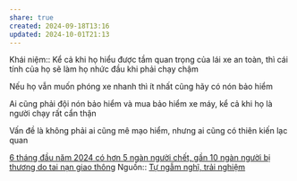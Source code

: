 ```yaml
---
share: true
created: 2024-09-18T13:16
updated: 2024-10-01T21:13
---
```

Khái niệm:: 
Kể cả khi họ hiểu được tầm quan trọng của lái xe an toàn, thì cái tính của họ sẽ làm họ nhức đầu khi phải chạy chậm

Nếu họ vẫn muốn phóng xe nhanh thì ít nhất cũng hãy có nón bảo hiểm

Ai cũng phải đội nón bảo hiểm và mua bảo hiểm xe máy, kể cả khi họ là người chạy rất cẩn thận

Vấn đề là không phải ai cũng mê mạo hiểm, nhưng ai cũng có thiên kiến lạc quan

[6 tháng đầu năm 2024 có hơn 5 ngàn người chết, gần 10 ngàn người bị thương do tai nạn giao thông](./T%E1%BB%89%20l%E1%BB%87%20tai%20n%E1%BA%A1n/6%20th%C3%A1ng%20%C4%91%E1%BA%A7u%20n%C4%83m%202024%20c%C3%B3%20h%C6%A1n%205%20ng%C3%A0n%20ng%C6%B0%E1%BB%9Di%20ch%E1%BA%BFt,%20g%E1%BA%A7n%2010%20ng%C3%A0n%20ng%C6%B0%E1%BB%9Di%20b%E1%BB%8B%20th%C6%B0%C6%A1ng%20do%20tai%20n%E1%BA%A1n%20giao%20th%C3%B4ng.md)
Nguồn:: [Tự ngẫm nghĩ, trải nghiệm](../../../%CE%9E%20Ngu%E1%BB%93n/T%E1%BB%B1%20ng%E1%BA%ABm%20ngh%C4%A9,%20tr%E1%BA%A3i%20nghi%E1%BB%87m.md)